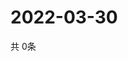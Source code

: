 # 2022-03-30
  共 0条

  <!-- BEGIN -->
  <!-- 最后更新时间Wed Mar 30 2022 10:06:12 GMT+0000 (Coordinated Universal Time) -->
  
  <!-- END -->
  
  